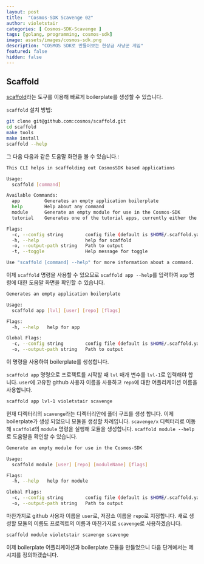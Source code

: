 ```yaml
---
layout: post
title:  "Cosmos-SDK Scavenge 02"
author: violetstair
categories: [ Cosmos-SDK-Scavenge ]
tags: [golang, programming, cosmos-sdk]
image: assets/images/cosmos-sdk.png
description: "COSMOS SDK로 만들어보는 현상금 사냥꾼 게임"
featured: false
hidden: false
---
```


## Scaffold

[scaffold](https://github.com/cosmos/scaffold)라는 도구를 이용해 빠르게 boilerplate를 생성할 수 있습니다.

`scaffold` 설치 방법:

```bash
git clone git@github.com:cosmos/scaffold.git
cd scaffold
make tools
make install
scaffold --help
```

그 다음 다음과 같은 도움말 화면을 볼 수 있습니다.:

```bash
This CLI helps in scaffolding out CosmosSDK based applications

Usage:
  scaffold [command]

Available Commands:
  app         Generates an empty application boilerplate
  help        Help about any command
  module      Generate an empty module for use in the Cosmos-SDK
  tutorial    Generates one of the tutorial apps, currently either the 'nameservice' or 'hellochain'

Flags:
  -c, --config string        config file (default is $HOME/.scaffold.yaml)
  -h, --help                 help for scaffold
  -o, --output-path string   Path to output
  -t, --toggle               Help message for toggle

Use "scaffold [command] --help" for more information about a command.
```

이제 `scaffold` 명령을 사용할 수 있으므로 `scaffold app --help`를 입력하여 `app` 명령에 대한 도움말 화면을 확인할 수 있습니다.

```bash
Generates an empty application boilerplate

Usage:
  scaffold app [lvl] [user] [repo] [flags]

Flags:
  -h, --help   help for app

Global Flags:
  -c, --config string        config file (default is $HOME/.scaffold.yaml)
  -o, --output-path string   Path to output
```

이 명령을 사용하여 boilerplate를 생성합니다.

`scaffold app` 명령으로 프로젝트를 시작할 때 `lvl` 매개 변수를 `lvl-1`로 입력해야 합니다. `user`에 고유한 github 사용자 이름을 사용하고 `repo`에 대한 어플리케이션 이름을 사용합니다.

```bash
scaffold app lvl-1 violetstair scavenge
```

현재 디렉터리의 `scavenge`라는 디렉터리안에 폴더 구조를 생성 합니다. 이제 boilerplate가 생성 되었으니 모듈을 생성할 차례입니다.
`scavenge/x` 디렉터리로 이동해 `scaffold`의 `module` 명령을 실행해 모듈을 생성합니다.
`scaffold module --help`로 도움말을 확인할 수 있습니다.

```bash
Generate an empty module for use in the Cosmos-SDK

Usage:
  scaffold module [user] [repo] [moduleName] [flags]

Flags:
  -h, --help   help for module

Global Flags:
  -c, --config string        config file (default is $HOME/.scaffold.yaml)
  -o, --output-path string   Path to output
```

마찬가지로 github 사용자 이름을 `user`로, 저장소 이름을 `repo`로 지정합니다.
새로 생성할 모듈의 이름도 프로젝트의 이름과 마찬가지로 `scavenge`로 사용하겠습니다.

```bash
scaffold module violetstair scavenge scavenge
```

이제 boilerplate 어플리케이션과 boilerplate 모듈을 만들었으니 다음 단계에서는 메시지를 정의하겠습니다.
